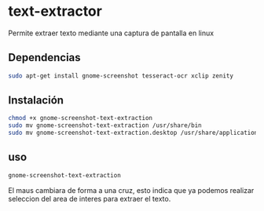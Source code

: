 # text-extractor
Permite extraer texto mediante una captura de pantalla en linux

## Dependencias
```bash
sudo apt-get install gnome-screenshot tesseract-ocr xclip zenity
```
## Instalación
```bash
chmod +x gnome-screenshot-text-extraction
sudo mv gnome-screenshot-text-extraction /usr/share/bin
sudo mv gnome-screenshot-text-extraction.desktop /usr/share/applications
```
## uso
```bash
gnome-screenshot-text-extraction
```
El maus cambiara de forma a una cruz, esto indica que ya podemos realizar seleccion del area de interes para extraer el texto.

